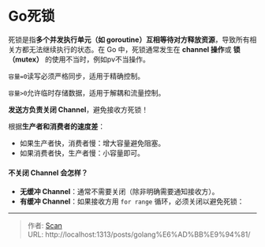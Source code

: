 # Go死锁


<!--more-->

死锁是指**多个并发执行单元（如 goroutine）互相等待对方释放资源**，导致所有相关方都无法继续执行的状态。在 Go 中，死锁通常发生在 **channel 操作**或 **锁（mutex）** 的使用不当时，例如pv不当操作。

`容量=0`读写必须严格同步，适用于精确控制。

`容量>0`允许临时存储数据，适用于解耦和流量控制。

**发送方负责关闭 Channel**，避免接收方死锁！

根据**生产者和消费者的速度差**：

- 如果生产者快，消费者慢：增大容量避免阻塞。
- 如果消费者快，生产者慢：小容量即可。

#### **不关闭 Channel 会怎样？**

- **无缓冲 Channel**：通常不需要关闭（除非明确需要通知接收方）。
- **有缓冲 Channel**：如果接收方用 `for range` 循环，必须关闭以避免死锁：


---

> 作者: [Scan](https://www.scan.work/)  
> URL: http://localhost:1313/posts/golang%E6%AD%BB%E9%94%81/  


